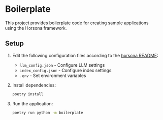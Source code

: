 # Boilerplate

This project provides boilerplate code for creating sample applications using the Horsona framework.

## Setup

1. Edit the following configuration files according to the [horsona README](https://github.com/synthbot-anon/horsona/blob/main/README.md):
   - `llm_config.json` - Configure LLM settings
   - `index_config.json` - Configure index settings 
   - `.env` - Set environment variables

2. Install dependencies:
   ```bash
   poetry install
   ```

3. Run the application:
   ```bash
   poetry run python -m boilerplate
   ```


